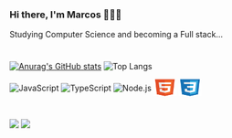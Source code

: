 ### Hi there, I'm Marcos 👨🏻‍🎓
Studying Computer Science and becoming a Full stack...
#
[![Anurag's GitHub stats](https://github-readme-stats.vercel.app/api?username=elviomarcos1&theme=dark)](https://github.com/anuraghazra/github-readme-stats)
![Top Langs](https://github-readme-stats.vercel.app/api/top-langs/?username=elviomarcos1&theme=dark&hide_progress=true&layout=compact)
<div>
  <img align="center" alt="JavaScript" height="30" width="40" title="JavaScript" src="https://cdn.jsdelivr.net/gh/devicons/devicon@latest/icons/javascript/javascript-plain.svg">
  <img align="center" alt="TypeScript" height="30" width="40" title="TypeScript" src="https://cdn.jsdelivr.net/gh/devicons/devicon@latest/icons/typescript/typescript-original.svg"">
  <img align="center" alt="Node.js" height="30" width="40" title="Node.js" src="https://cdn.jsdelivr.net/gh/devicons/devicon@latest/icons/nodejs/nodejs-original.svg"">
  <img align="center" alt="HTML" height="30" width="40" title="HTML" src="https://raw.githubusercontent.com/devicons/devicon/master/icons/html5/html5-original.svg">
  <img align="center" alt="CSS" height="30" width="40" title="CSS" src="https://raw.githubusercontent.com/devicons/devicon/master/icons/css3/css3-original.svg">
</div>

#
<div> 
    <a href="https://www.linkedin.com/in/elviomarcos1/?utm_source=share&utm_campaign=share_via&utm_content=profile&utm_medium=ios_app" target="_blank"><img src="https://img.shields.io/badge/-LinkedIn-%230077B5?style=for-the-badge&logo=linkedin&logoColor=white" target="_blank"></a> 
  <a href = "mailto:elviomarcosfj@gmail.com"><img src="https://img.shields.io/badge/-Gmail-%23333?style=for-the-badge&logo=gmail&logoColor=white" target="_blank"></a>
</div>
